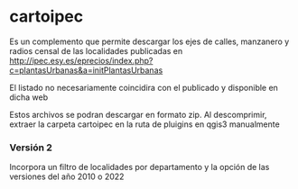 # cartoipec
Es un complemento que permite descargar los ejes de calles, manzanero y radios censal de las localidades publicadas en http://ipec.esy.es/eprecios/index.php?c=plantasUrbanas&a=initPlantasUrbanas

El listado no necesariamente coincidira con el publicado y disponible en dicha web

Estos archivos se podran descargar en formato zip. 
Al descomprimir, extraer la carpeta cartoipec en la ruta de pluigins en qgis3 manualmente

### Versión 2 
Incorpora un filtro de localidades por departamento y la opción de las versiones del año 2010 o 2022

